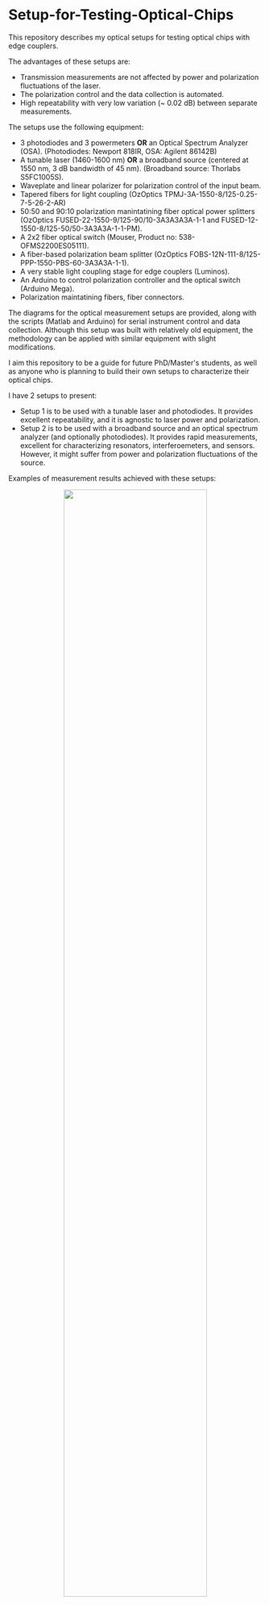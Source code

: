 # Setup-for-Testing-Optical-Chips
This repository describes my optical setups for testing optical chips with edge couplers.

The advantages of these setups are:
- Transmission measurements are not affected by power and polarization fluctuations of the laser.
- The polarization control and the data collection is automated.
- High repeatability with very low variation (~ 0.02 dB) between separate measurements.

The setups use the following equipment:
- 3 photodiodes and 3 powermeters **OR** an Optical Spectrum Analyzer (OSA). (Photodiodes: Newport 818IR, OSA: Agilent 86142B)
- A tunable laser (1460-1600 nm) **OR** a broadband source (centered at 1550 nm, 3 dB bandwidth of 45 nm). (Broadband source: Thorlabs S5FC1005S).
- Waveplate and linear polarizer for polarization control of the input beam.
- Tapered fibers for light coupling (OzOptics TPMJ-3A-1550-8/125-0.25-7-5-26-2-AR)
- 50:50 and 90:10 polarization manintatining fiber optical power splitters (OzOptics FUSED-22-1550-9/125-90/10-3A3A3A3A-1-1 and FUSED-12-1550-8/125-50/50-3A3A3A-1-1-PM).
- A 2x2 fiber optical switch (Mouser, Product no: 538-OFMS2200ES05111).
- A fiber-based polarization beam splitter (OzOptics FOBS-12N-111-8/125-PPP-1550-PBS-60-3A3A3A-1-1).
- A very stable light coupling stage for edge couplers (Luminos).
- An Arduino to control polarization controller and the optical switch (Arduino Mega).
- Polarization maintatining fibers, fiber connectors.

The diagrams for the optical measurement setups are provided, along with the scripts (Matlab and Arduino) for serial instrument control and data collection. Although this setup was built with relatively old equipment, the methodology can be applied with similar equipment with slight modifications.

I aim this repository to be a guide for future PhD/Master's students, as well as anyone who is planning to build their own setups to characterize their optical chips.

I have 2 setups to present:
- Setup 1 is to be used with a tunable laser and photodiodes. It provides excellent repeatability, and it is agnostic to laser power and polarization.
- Setup 2 is to be used with a broadband source and an optical spectrum analyzer (and optionally photodiodes). It provides rapid measurements, excellent for characterizing resonators, interferoemeters, and sensors. However, it might suffer from power and polarization fluctuations of the source.

Examples of measurement results achieved with these setups:
<p align="center">
  <img src="https://github.com/can-ozcan/Setup-for-Testing-Optical-Chips/assets/87956141/c339c149-6b49-45e1-b221-dbd804918377" width=75% height=75%>
</p>

&nbsp;

**Setup 1:**
<p align="center">
  <img src="https://github.com/can-ozcan/Setup-for-Testing-Optical-Chips/assets/87956141/803dd947-ea16-48cc-b449-51848ea8cc0f" width=75% height=75%>
</p>

&nbsp;

**Setup 2:**
<p align="center">
  <img src="https://github.com/can-ozcan/Setup-for-Testing-Optical-Chips/assets/87956141/19cdbcd5-6b34-46af-a884-486bca2fd9e1" width=75% height=75%>
</p>
